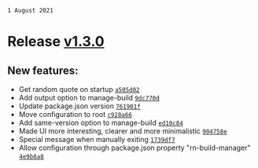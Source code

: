 `1 August 2021`
# Release [v1.3.0](https://github.com/TryphonX/react-native-build-manager/compare/v1.2.0...v1.3.0)

## New features:

- Get random quote on startup [`a505d02`](https://github.com/TryphonX/react-native-build-manager/commit/a505d02a7e6e2f2ee325f32da17d94120931b73b)
- Add output option to manage-build [`9dc770d`](https://github.com/TryphonX/react-native-build-manager/commit/9dc770d74c02c9da6af744e62f0b1eba680ae6ff)
- Update package.json version [`761901f`](https://github.com/TryphonX/react-native-build-manager/commit/761901f4877b5bc98f09529cf9915c63ace94e9d)
- Move configuration to root [`c928a66`](https://github.com/TryphonX/react-native-build-manager/commit/c928a66ad6ec90696de460136966e63fe43f5be0)
- Add same-version option to manage-build [`ed10c84`](https://github.com/TryphonX/react-native-build-manager/commit/ed10c84401d73ae31ffb0e4b5e98e4ffc0f4adfe)
- Made UI more interesting, clearer and more minimalistic [`904758e`](https://github.com/TryphonX/react-native-build-manager/commit/904758e9ccd8a5f5f8fe62f1ef020465128e2f59)
- Special message when manually exiting [`1739df7`](https://github.com/TryphonX/react-native-build-manager/commit/1739df7cfaef2fbe6792e0f2349f26e7309f86d9)
- Allow configuration through package.json property "rn-build-manager" [`4e9b6a8`](https://github.com/TryphonX/react-native-build-manager/commit/4e9b6a84293dfe4ad63677f39d058c00dcc2aa2b)
